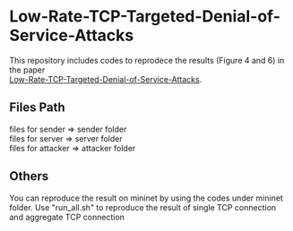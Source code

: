 # Low-Rate-TCP-Targeted-Denial-of-Service-Attacks
This repository includes codes to reprodece the results (Figure 4 and 6) in the paper<br/> 
 [Low-Rate-TCP-Targeted-Denial-of-Service-Attacks](http://www.cs.northwestern.edu/~akuzma/rice/doc/shrew.pdf).<br/>
## Files Path
 files for sender => sender folder<br/>
 files for server => server folder<br/>
 files for attacker => attacker folder<br/>
## Others
You can reproduce the result on mininet by using the codes under mininet folder.
Use "run_all.sh" to reproduce the result of single TCP connection and aggregate TCP connection 
